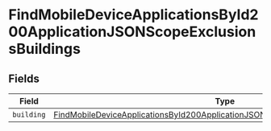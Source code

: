 # FindMobileDeviceApplicationsById200ApplicationJSONScopeExclusionsBuildings


## Fields

| Field                                                                                                                                                                                               | Type                                                                                                                                                                                                | Required                                                                                                                                                                                            | Description                                                                                                                                                                                         |
| --------------------------------------------------------------------------------------------------------------------------------------------------------------------------------------------------- | --------------------------------------------------------------------------------------------------------------------------------------------------------------------------------------------------- | --------------------------------------------------------------------------------------------------------------------------------------------------------------------------------------------------- | --------------------------------------------------------------------------------------------------------------------------------------------------------------------------------------------------- |
| `building`                                                                                                                                                                                          | [FindMobileDeviceApplicationsById200ApplicationJSONScopeExclusionsBuildingsBuilding](../../models/operations/findmobiledeviceapplicationsbyid200applicationjsonscopeexclusionsbuildingsbuilding.md) | :heavy_minus_sign:                                                                                                                                                                                  | N/A                                                                                                                                                                                                 |